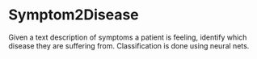 # Symptom2Disease
Given a text description of symptoms a patient is feeling, identify which disease they are suffering from. Classification is done using neural nets.
